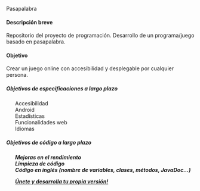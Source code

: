 Pasapalabra

<h4>Descripción breve</h4>

Repositorio del proyecto de programación. Desarrollo de un programa/juego basado en pasapalabra.

<h4>Objetivo</h4>

Crear un juego online con accesibilidad y desplegable por cualquier persona.

<h5>Objetivos de especificaciones a largo plazo</h5>
<ul style="list-style-type:none">
  <li>Accesibilidad</li>
  <li>Android</li>
  <li>Estadísticas</li>
  <li>Funcionalidades web</li>
  <li>Idiomas</li>
</ul>

<h5>Objetivos de código a largo plazo<h5>
<ul style="list-style-type:none">
  <li>Mejoras en el rendimiento</li>
  <li>Limpieza de código</li>
  <li>Código en inglés (nombre de variables, clases, métodos, JavaDoc...)</li>
  
<a href="https://github.com/asier-gutierrez/Pasapalabra/branches">Únete y desarrolla tu propia versión!</a>
